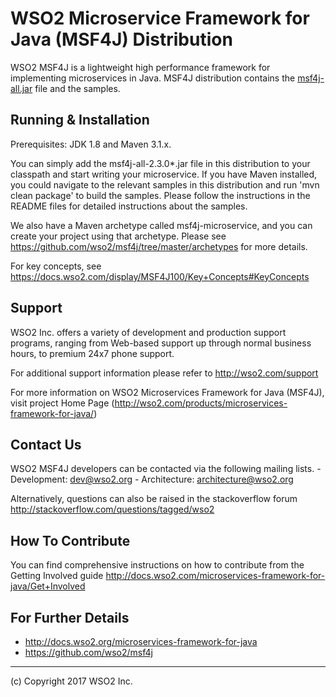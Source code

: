 # WSO2 Microservice Framework for Java (MSF4J) Distribution

WSO2 MSF4J is a lightweight high performance framework for implementing microservices in Java. MSF4J 
distribution contains the [msf4j-all.jar](../msf4j-all) file and the samples.


## Running & Installation

Prerequisites: JDK 1.8 and Maven 3.1.x.

You can simply add the msf4j-all-2.3.0*.jar file in this distribution to your classpath and start writing your
microservice. If you have Maven installed, you could navigate to the relevant samples in this distribution and
run 'mvn clean package' to build the samples. Please follow the instructions in the README files for detailed
instructions about the samples.

We also have a Maven archetype called msf4j-microservice, and you can create your project using that archetype.
Please see https://github.com/wso2/msf4j/tree/master/archetypes for more details.

For key concepts, see https://docs.wso2.com/display/MSF4J100/Key+Concepts#KeyConcepts


## Support

WSO2 Inc. offers a variety of development and production support
programs, ranging from Web-based support up through normal business
hours, to premium 24x7 phone support.

For additional support information please refer to http://wso2.com/support

For more information on WSO2 Microservices Framework for Java (MSF4J),
visit project Home Page (http://wso2.com/products/microservices-framework-for-java/)


## Contact Us

WSO2 MSF4J developers can be contacted via the following mailing lists.
    - Development:  dev@wso2.org
    - Architecture: architecture@wso2.org

Alternatively, questions can also be raised in the stackoverflow forum
http://stackoverflow.com/questions/tagged/wso2


## How To Contribute

You can find comprehensive instructions on how to contribute from the Getting Involved guide
http://docs.wso2.com/microservices-framework-for-java/Get+Involved


## For Further Details

- http://docs.wso2.org/microservices-framework-for-java
- https://github.com/wso2/msf4j


---------------------------------------------------------------------------
(c) Copyright 2017 WSO2 Inc.
